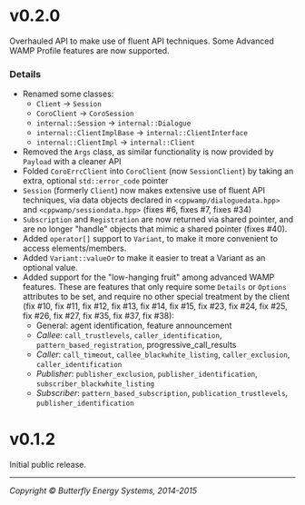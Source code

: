v0.2.0
======
Overhauled API to make use of fluent API techniques. Some Advanced WAMP Profile features are now supported.

### Details
- Renamed some classes:
  - `Client` -> `Session`
  - `CoroClient` -> `CoroSession`
  - `internal::Session` -> `internal::Dialogue`
  - `internal::ClientImplBase` -> `internal::ClientInterface`
  - `internal::ClientImpl` -> `internal::Client`
- Removed the `Args` class, as similar functionality is now provided by `Payload` with a cleaner API
- Folded `CoroErrcClient` into `CoroClient` (now `SessionClient`) by taking an extra, optional `std::error_code` pointer
- `Session` (formerly `Client`) now makes extensive use of fluent API techniques, via data objects declared in `<cppwamp/dialoguedata.hpp>` and `<cppwamp/sessiondata.hpp>` (fixes #6, fixes #7, fixes #34)
- `Subscription` and `Registration` are now returned via shared pointer, and are no longer "handle" objects that mimic a shared pointer (fixes #40).
- Added `operator[]` support to `Variant`, to make it more convenient to access elements/members.
- Added `Variant::valueOr` to make it easier to treat a Variant as an optional value.
- Added support for the "low-hanging fruit" among advanced WAMP features. These are features that only require some `Details` or `Options` attributes to be set, and require no other special treatment by the client (fix #10, fix #11, fix #12, fix #13, fix #14, fix #15, fix #23, fix #24, fix #25, fix #26, fix #27, fix #35, fix #37, fix #38):
  - General: agent identification, feature announcement
  - _Callee_: `call_trustlevels`, `caller_identification`, `pattern_based_registration`, progressive_call_results
  - _Caller_: `call_timeout`, `callee_blackwhite_listing`, `caller_exclusion`, `caller_identification`
  - _Publisher_: `publisher_exclusion`, `publisher_identification`, `subscriber_blackwhite_listing`
  - _Subscriber_: `pattern_based_subscription`, `publication_trustlevels`, `publisher_identification`

v0.1.2
======
Initial public release.

* * *
_Copyright © Butterfly Energy Systems, 2014-2015_
